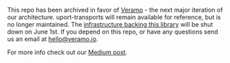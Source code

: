 This repo has been archived in favor of [Veramo](https://veramo.io) - the next major iteration of our architecture. uport-transports will remain available for reference, but is no longer maintained. The [infrastructure backing this library](https://github.com/uport-project/lambda-chasqui) will be shut down on June 1st. If you depend on this repo, or have any questions send us an email at hello@veramo.io. 



For more info check out our [Medium post](https://medium.com/@uPort/veramo-uports-open-source-evolution-d85fa463db1f). 
